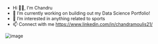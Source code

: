 - Hi 👋🏻, I'm Chandru
- 🔭 I’m currently working on building out my Data Science Portfolio!
- 👀 I’m interested in anything related to sports
- 📫 Connect with me https://www.linkedin.com/in/chandramoulis21/

![image](https://user-images.githubusercontent.com/64595758/129469193-6febdf4a-cbe3-422a-aa3d-00690111a130.png)

<!---
Chandru-21/Chandru-21 is a ✨ special ✨ repository because its `README.md` (this file) appears on your GitHub profile.
You can click the Preview link to take a look at your changes.
--->
